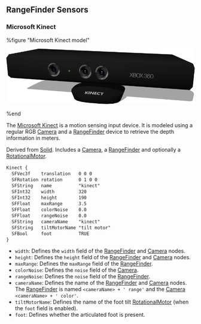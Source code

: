 ## RangeFinder Sensors

### Microsoft Kinect

%figure "Microsoft Kinect model"

![kinect.png](images/sensors/kinect.png)

%end

The [Microsoft Kinect](https://en.wikipedia.org/wiki/Kinect) is a motion sensing input device.
It is modeled using a regular RGB [Camera](../reference/camera.md) and a [RangeFinder](../reference/rangefinder.md) device to retrieve the depth information in meters.

Derived from [Solid](../reference/solid.md).
Includes a [Camera](../reference/camera.md), a [RangeFinder](../reference/rangefinder.md) and optionally a [RotationalMotor](../reference/rotationalmotor.md).

```
Kinect {
  SFVec3f    translation   0 0 0
  SFRotation rotation      0 1 0 0
  SFString   name          "kinect"
  SFInt32    width         320
  SFInt32    height        190
  SFFloat    maxRange      3.5
  SFFloat    colorNoise    0.0
  SFFloat    rangeNoise    0.0
  SFString   cameraName    "kinect"
  SFString   tiltMotorName "tilt motor"
  SFBool     foot          TRUE
}
```

- `width`: Defines the `width` field of the [RangeFinder](../reference/rangefinder.md) and [Camera](../reference/camera.md) nodes.
- `height`: Defines the `height` field of the [RangeFinder](../reference/rangefinder.md) and [Camera](../reference/camera.md) nodes.
- `maxRange`: Defines the `maxRange` field of the [RangeFinder](../reference/rangefinder.md).
- `colorNoise`: Defines the `noise` field of the [Camera](../reference/camera.md).
- `rangeNoise`: Defines the `noise` field of the [RangeFinder](../reference/rangefinder.md).
- `cameraName`: Defines the name of the [RangeFinder](../reference/rangefinder.md) and [Camera](../reference/camera.md) nodes. The [RangeFinder](../reference/rangefinder.md) is named `<cameraName> + ' range'` and the [Camera](../reference/camera.md) `<cameraName> + ' color'`.
- `tiltMotorName`: Defines the name of the foot tilt [RotationalMotor](../reference/rotationalmotor.md) (when the `foot` field is enabled).
- `foot`: Defines whether the articulated foot is present.
